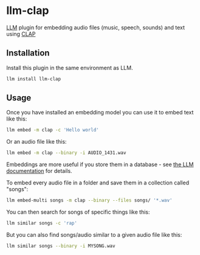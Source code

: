 # llm-clap

[LLM](https://llm.datasette.io/) plugin for embedding audio files (music, speech, sounds) and text using [CLAP](https://huggingface.co/docs/transformers/main/en/model_doc/clap)

## Installation

Install this plugin in the same environment as LLM.
```bash
llm install llm-clap
```

## Usage

Once you have installed an embedding model you can use it to embed text like this:

```bash
llm embed -m clap -c 'Hello world'
```
Or an audio file like this:
```bash
llm embed -m clap --binary -i AUDIO_1431.wav
```

Embeddings are more useful if you store them in a database - see [the LLM documentation](https://llm.datasette.io/en/stable/embeddings/cli.html#storing-embeddings-in-sqlite) for details.

To embed every audio file in a folder and save them in a collection called "songs":

```bash
llm embed-multi songs -m clap --binary --files songs/ '*.wav'
```
You can then search for songs of specific things like this:
```bash
llm similar songs -c 'rap'
```

But you can also find songs/audio similar to a given audio file like this:
```bash
llm similar songs --binary -i MYSONG.wav
```
